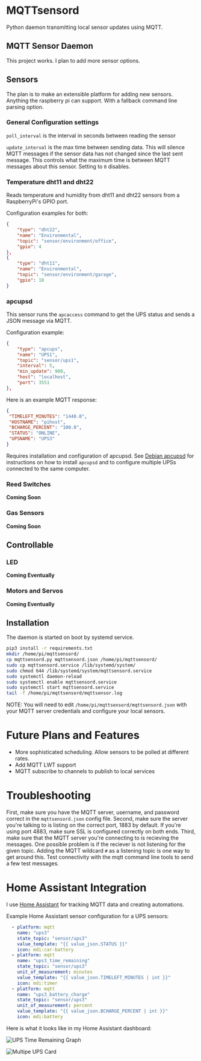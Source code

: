 # MQTTsensord

Python daemon transmitting local sensor updates using MQTT.

## MQTT Sensor Daemon

This project works. I plan to add more sensor options.

## Sensors

The plan is to make an extensible platform for adding new
sensors. Anything the raspberry pi can support. With a fallback
command line parsing option.

### General Configuration settings

``poll_interval`` is the interval in seconds between reading the
sensor 

``update_interval`` is the max time between sending data. This
will silence MQTT messages if the sensor data has not changed since
the last sent message. This controls what the maximum time is between
MQTT messages about this sensor. Setting to ``0`` disables.


### Temperature dht11 and dht22

Reads temperature and humidity from dht11 and dht22 sensors from a
RaspberryPi's GPIO port.

Configuration examples for both:

``` json
{
    "type": "dht22",
    "name": "Environmental",
    "topic": "sensor/environment/office",
    "gpio": 4
},
{
    "type": "dht11",
    "name": "Environmental",
    "topic": "sensor/environment/garage",
    "gpio": 18
}
```

### apcupsd

This sensor runs the ``apcaccess`` command to get the UPS status and
sends a JSON message via MQTT.

Configuration example:

``` json
{
    "type": "apcups",
    "name": "UPS1",
    "topic": "sensor/ups1",
	"interval": 5,
	"min_update": 900,
    "host": "localhost",
    "port": 3551
},
```

Here is an example MQTT response:

``` json
{
 "TIMELEFT_MINUTES": "1440.0",
 "HOSTNAME": "pihost",
 "BCHARGE_PERCENT": "100.0",
 "STATUS": "ONLINE",
 "UPSNAME": "UPS3"
}
```

Requires installation and configuration of apcupsd. See
[Debian apcupsd](https://wiki.debian.org/apcupsd) for instructions on
how to install ``apcupsd`` and to configure multiple UPSs connected to
the same computer.

### Reed Switches

**Coming Soon**

### Gas Sensors

**Coming Soon**

## Controllable

### LED

**Coming Eventually**

### Motors and Servos

**Coming Eventually**

## Installation

The daemon is started on boot by systemd service.

```bash
pip3 install -r requirements.txt
mkdir /home/pi/mqttsensord/
cp mqttsensord.py mqttsensord.json /home/pi/mqttsensord/
sudo cp mqttsensord.service /lib/systemd/system/
sudo chmod 644 /lib/systemd/system/mqttsensord.service
sudo systemctl daemon-reload
sudo systemctl enable mqttsensord.service
sudo systemctl start mqttsensord.service
tail -f /home/pi/mqttsensord/mqttsensor.log
```

NOTE: You will need to edit ``/home/pi/mqttsensord/mqttsensord.json``
with your MQTT server credentials and configure your local sensors.


# Future Plans and Features

* More sophisticated scheduling. Allow sensors to be polled at different rates.
* Add MQTT LWT support
* MQTT subscribe to channels to publish to local services

# Troubleshooting

First, make sure you have the MQTT server, username, and password
correct in the ``mqttsensord.json`` config file. Second, make sure the
server you're talking to is listing on the correct port, 1883 by
default. If you're using port 4883, make sure SSL is configured
correctly on both ends. Third, make sure that the MQTT server you're
connecting to is recieving the messages. One possible problem is if
the reciever is not listening for the given topic. Adding the MQTT
wildcard ``#`` as a listening topic is one way to get around
this. Test connectivity with the mqtt command line tools to send a few
test messages.

# Home Assistant Integration

I use [Home Assistant](https://www.home-assistant.io/) for tracking
MQTT data and creating automations.

Example Home Assistant sensor configuration for a UPS sensors:

``` yaml
  - platform: mqtt
    name: "ups3"
    state_topic: "sensor/ups3"
    value_template: "{{ value_json.STATUS }}"
    icon: mdi:car-battery
  - platform: mqtt
    name: "ups3_time_remaining"
    state_topic: "sensor/ups3"
    unit_of_measurement: minutes
    value_template: "{{ value_json.TIMELEFT_MINUTES | int }}"
    icon: mdi:timer
  - platform: mqtt
    name: "ups3_battery_charge"
    state_topic: "sensor/ups3"
    unit_of_measurement: percent
    value_template: "{{ value_json.BCHARGE_PERCENT | int }}"
    icon: mdi:battery
```

Here is what it looks like in my Home Assistant dashboard:

![UPS Time Remaining Graph](https://raw.githubusercontent.com/randomstring/MQTTServer/master/imgs/homeassistant_ups1.png)

![Multipe UPS Card](https://raw.githubusercontent.com/randomstring/MQTTServer/master/imgs/homeassistant_ups2.png)
